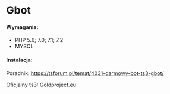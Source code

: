 # Gbot

#### Wymagania:

- PHP 5.6; 7.0; 7.1; 7.2
- MYSQL


#### Instalacja:

Poradnik: https://tsforum.pl/temat/4031-darmowy-bot-ts3-gbot/

Oficjalny ts3: Goldproject.eu
